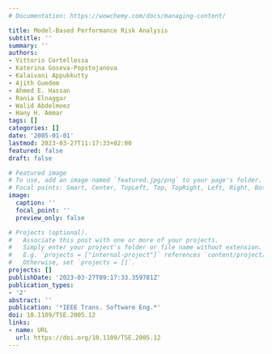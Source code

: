 ```yaml
---
# Documentation: https://wowchemy.com/docs/managing-content/

title: Model-Based Performance Risk Analysis
subtitle: ''
summary: ''
authors:
- Vittorio Cortellessa
- Katerina Goseva-Popstojanova
- Kalaivani Appukkutty
- Ajith Guedem
- Ahmed E. Hassan
- Rania Elnaggar
- Walid Abdelmoez
- Hany H. Ammar
tags: []
categories: []
date: '2005-01-01'
lastmod: 2023-03-27T11:17:33+02:00
featured: false
draft: false

# Featured image
# To use, add an image named `featured.jpg/png` to your page's folder.
# Focal points: Smart, Center, TopLeft, Top, TopRight, Left, Right, BottomLeft, Bottom, BottomRight.
image:
  caption: ''
  focal_point: ''
  preview_only: false

# Projects (optional).
#   Associate this post with one or more of your projects.
#   Simply enter your project's folder or file name without extension.
#   E.g. `projects = ["internal-project"]` references `content/project/deep-learning/index.md`.
#   Otherwise, set `projects = []`.
projects: []
publishDate: '2023-03-27T09:17:33.359781Z'
publication_types:
- '2'
abstract: ''
publication: '*IEEE Trans. Software Eng.*'
doi: 10.1109/TSE.2005.12
links:
- name: URL
  url: https://doi.org/10.1109/TSE.2005.12
---
```

